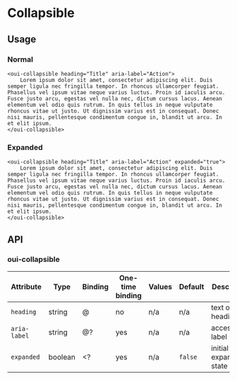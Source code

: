 # Collapsible

## Usage

### Normal

```html:preview
<oui-collapsible heading="Title" aria-label="Action">
    Lorem ipsum dolor sit amet, consectetur adipiscing elit. Duis semper ligula nec fringilla tempor. In rhoncus ullamcorper feugiat. Phasellus vel ipsum vitae neque varius luctus. Proin id iaculis arcu. Fusce justo arcu, egestas vel nulla nec, dictum cursus lacus. Aenean elementum vel odio quis rutrum. In quis tellus in neque vulputate rhoncus vitae ut justo. Ut dignissim varius est in consequat. Donec nisi mauris, pellentesque condimentum congue in, blandit ut arcu. In et elit ipsum.
</oui-collapsible>
```

### Expanded

```html:preview
<oui-collapsible heading="Title" aria-label="Action" expanded="true">
    Lorem ipsum dolor sit amet, consectetur adipiscing elit. Duis semper ligula nec fringilla tempor. In rhoncus ullamcorper feugiat. Phasellus vel ipsum vitae neque varius luctus. Proin id iaculis arcu. Fusce justo arcu, egestas vel nulla nec, dictum cursus lacus. Aenean elementum vel odio quis rutrum. In quis tellus in neque vulputate rhoncus vitae ut justo. Ut dignissim varius est in consequat. Donec nisi mauris, pellentesque condimentum congue in, blandit ut arcu. In et elit ipsum.
</oui-collapsible>
```

## API

### oui-collapsible

| Attribute     | Type      | Binding | One-time binding    | Values    | Default   | Description
| ----          | ----      | ----    | ----                | ----      | ----      | ----
| `heading`     | string    | @       | no                  | n/a       | n/a       | text of the heading
| `aria-label`  | string    | @?      | yes                 | n/a       | n/a       | accessibility label
| `expanded`    | boolean   | <?      | yes                 | n/a       | `false`   | initial expanded state
